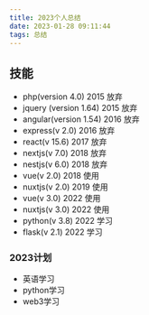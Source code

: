 ```yaml
---
title: 2023个人总结
date: 2023-01-28 09:11:44
tags: 总结
---
```


## 技能

- php(version 4.0) 2015 放弃
- jquery (version 1.64) 2015 放弃
- angular(version 1.54) 2016 放弃
- express(v 2.0) 2016 放弃
- react(v 15.6) 2017 放弃
- nextjs(v 7.0) 2018 放弃
- nestjs(v 6.0) 2018 放弃
- vue(v 2.0) 2018 使用
- nuxtjs(v 2.0) 2019 使用
- vue(v 3.0) 2022 使用
- nuxtjs(v 3.0) 2022 使用
- python(v 3.8) 2022 学习
- flask(v 2.1) 2022 学习

### 2023计划

- 英语学习
- python学习
- web3学习
